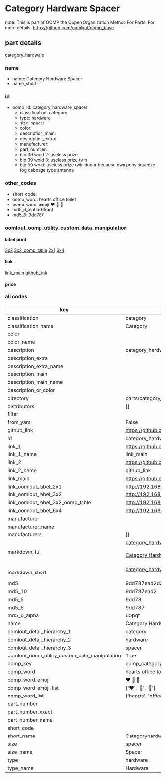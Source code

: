 # Category Hardware Spacer  

note: This is part of OOMP the Oopen Organization Method For Parts. For more details: https://github.com/oomlout/oomp_base

##  part details



category_hardware

### name
* name: Category Hardware Spacer
* name_short: 
### id
* oomp_id: category_hardware_spacer
  * classification: category
  * type: hardware
  * size: spacer
  * color: 
  * description_main: 
  * description_extra: 
  * manufacturer: 
  * part_number: 
  * bip 39 word 2: useless prize
  * bip 39 word 3: useless prize twin
  * bip 39 word: useless prize twin donor because own pony squeeze fog cabbage type antenna

### other_codes
* short_code: 
* oomp_word: hearts office toilet
* oomp_word_emoji :hearts: :office: :toilet:
* md5_6_alpha: 65pqf
* md5_6: 9dd787






### oomlout_oomp_utility_custom_data_manipulation
#### label print
[3x2](http://192.168.1.245:1112/?label=oomp%2065pqf)
[3x2_oomp_table](http://192.168.1.107:1112/?label=oomp%2065pqf)
[2x1](http://192.168.1.242:1112/?label=oomp%2065pqf)
[6x4](http://192.168.1.55:1112/?label=oomp%2065pqf)    

#### link

[link_main](https://github.com/oomlout/oomlout_oomp_current_version_messy/tree/main/parts/category_hardware_spacer) [github_link](https://github.com/oomlout/oomlout_oomp_part_src/tree/main/parts/category_hardware_spacer)                             

#### price







### all codes 
| key | value |  
| --- | --- |  
| classification | category |  
| classification_name | Category |  
| color |  |  
| color_name |  |  
| description | category_hardware |  
| description_extra |  |  
| description_extra_name |  |  
| description_main |  |  
| description_main_name |  |  
| description_or_color |   |  
| directory | parts/category_hardware_spacer |  
| distributors | [] |  
| filter |  |  
| from_yaml | False |  
| github_link | https://github.com/oomlout/oomlout_oomp_part_src/tree/main/parts/category_hardware_spacer |  
| id | category_hardware_spacer |  
| link_1 | https://github.com/oomlout/oomlout_oomp_current_version_messy/tree/main/parts/category_hardware_spacer |  
| link_1_name | link_main |  
| link_2 | https://github.com/oomlout/oomlout_oomp_part_src/tree/main/parts/category_hardware_spacer |  
| link_2_name | github_link |  
| link_main | https://github.com/oomlout/oomlout_oomp_current_version_messy/tree/main/parts/category_hardware_spacer |  
| link_oomlout_label_2x1 | http://192.168.1.242:1112/?label=oomp%2065pqf |  
| link_oomlout_label_3x2 | http://192.168.1.245:1112/?label=oomp%2065pqf |  
| link_oomlout_label_3x2_oomp_table | http://192.168.1.107:1112/?label=oomp%2065pqf |  
| link_oomlout_label_6x4 | http://192.168.1.55:1112/?label=oomp%2065pqf |  
| manufacturer |  |  
| manufacturer_name |  |  
| manufacturers | [] |  
| markdown_full | [category_hardware_spacer](https://github.com/oomlout/oomlout_oomp_current_version_messy/tree/main/parts/category_hardware_spacer)<br>[](https://github.com/oomlout/oomlout_oomp_current_version_messy/tree/main/parts/category_hardware_spacer)<br>[Category Hardware Spacer](https://github.com/oomlout/oomlout_oomp_current_version_messy/tree/main/parts/category_hardware_spacer)<br><br> |  
| markdown_short | [category_hardware_spacer](https://github.com/oomlout/oomlout_oomp_current_version_messy/tree/main/parts/category_hardware_spacer)<br><br> |  
| md5 | 9dd787ead2d394fe7809e415d6ead780 |  
| md5_10 | 9dd787ead2 |  
| md5_5 | 9dd78 |  
| md5_6 | 9dd787 |  
| md5_6_alpha | 65pqf |  
| name | Category Hardware Spacer |  
| oomlout_detail_hierarchy_1 | category |  
| oomlout_detail_hierarchy_2 | hardware |  
| oomlout_detail_hierarchy_3 | spacer |  
| oomlout_oomp_utility_custom_data_manipulation | True |  
| oomp_key | oomp_category_hardware_spacer |  
| oomp_word | hearts office toilet |  
| oomp_word_emoji | :hearts: :office: :toilet: |  
| oomp_word_emoji_list | [':hearts:', ':office:', ':toilet:'] |  
| oomp_word_list | ['hearts', 'office', 'toilet'] |  
| part_number |  |  
| part_number_exact |  |  
| part_number_name |  |  
| short_code |  |  
| short_name | Categoryhardware |  
| size | spacer |  
| size_name | Spacer |  
| type | hardware |  
| type_name | Hardware |  

